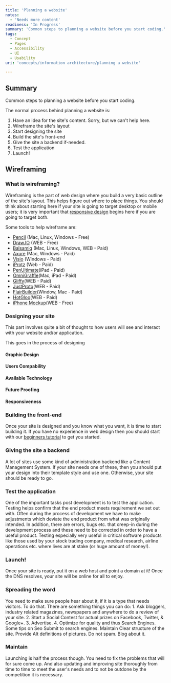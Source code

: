 ```yaml
---
title: 'Planning a website'
notes:
  - 'Needs more content'
readiness: 'In Progress'
summary: 'Common steps to planning a website before you start coding.'
tags:
  - Concept
  - Pages
  - Accessibility
  - UI
  - Usability
uri: 'concepts/information architecture/planning a website'

---
```

## Summary

Common steps to planning a website before you start coding.

 The normal process behind planning a website is:

1.  Have an idea for the site's content. Sorry, but we can't help here.
2.  Wireframe the site's layout
3.  Start designing the site
4.  Build the site's front-end
5.  Give the site a backend if-needed.
6.  Test the application
7.  Launch!

## Wireframing

### What is wireframing?

Wireframing is the part of web design where you build a very basic outline of the site's layout. This helps figure out where to place things. You should think about starting here if your site is going to target desktop or mobile users; it is very important that [responsive design](/concepts/responsive/an_introduction_to_responsive_website_design) begins here if you are going to target both.

Some tools to help wireframe are:

-   [Pencil](http://pencil.evolus.vn/en-US/Home.aspx) (Mac, Linux, Windows - Free)
-   [Draw.IO](https://www.draw.io/) (WEB - Free)
-   [Balsamiq](http://www.balsamiq.com/) (Mac, Linux, Windows, WEB - Paid)
-   [Axure](http://www.axure.com//) (Mac, Windows - Paid)
-   [Visio](http://visio.microsoft.com/) (Windows - Paid)
-   [iProtz](http://iplotz.com/) (Web - Paid)
-   [PenUltimate](http://evernote.com/penultimate)(iPad - Paid)
-   [OmniGraffle](http://www.omnigroup.com/)(Mac, iPad - Paid)
-   [Gliffy](http://www.gliffy.com/)(WEB - Paid)
-   [JustProto](http://www.justproto.com/)(WEB - Paid)
-   [FlairBuilder](http://www.flairbuilder.com/)(Window, Mac - Paid)
-   [HotGloo](http://www.hotgloo.com/)(WEB - Paid)
-   [iPhone Mockup](http://iphonemockup.lkmc.ch/)(WEB - Free)

### Designing your site

This part involves quite a bit of thought to how users will see and interact with your website and/or application.

This goes in the process of designing

#### Graphic Design

#### Users Compability

#### Available Technology

#### Future Proofing

#### Responsiveness

### Building the front-end

Once your site is designed and you know what you want, it is time to start building it. If you have no experience in web design then you should start with our [beginners tutorial](/beginners) to get you started.

### Giving the site a backend

A lot of sites use some kind of administration backend like a Content Management System. If your site needs one of these, then you should put your design into their template style and use one. Otherwise, your site should be ready to go.

### Test the application

One of the important tasks post development is to test the application. Testing helps confirm that the end product meets requirement we set out with. Often during the process of development we have to make adjustments which deviate the end product from what was originally intended. In addition, there are errors, bugs etc. that creep-in during the development process and these need to be corrected in order to have a useful product. Testing especially very useful in critical software products like those used by your stock trading company, medical research, airline operations etc. where lives are at stake (or huge amount of money!).

### Launch!

Once your site is ready, put it on a web host and point a domain at it! Once the DNS resolves, your site will be online for all to enjoy.

### Spreading the word

You need to make sure people hear about it, if it is a type that needs visitors. To do that. There are something things you can do: 1. Ask bloggers, industry related magazines, newspapers and anywhere to do a review of your site. 2. Start a Social Contest for actual prizes on Facebook, Twitter, & Google+. 3. Advertise. 4. Optimize for quality and thus Search Engines. Some tips on Seo Submit to search engines. Maintain Clear structure of the site. Provide Alt definitions of pictures. Do not spam. Blog about it.

### Maintain

Launching is half the process though. You need to fix the problems that will for sure come up. And also updating and improving site thoroughly from time to time to meet the user's needs and to not be outdone by the competition it is necessary.
